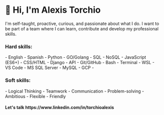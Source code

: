 <h1>👋 Hi, I'm Alexis Torchio </h1>
I'm self-taught, proactive, curious, and passionate about what I do. I want to be part of a team where I can learn, contribute and develop my professional skills.

<h3>Hard skills:</h3>
- English - Spanish - Python - GO/Golang - SQL - NoSQL - JavaScript (ES6+) - CSS/HTML - Django - API - Git/GitHub - Bash - Terminal - WSL - VS Code - MS SQL Server - MySQL - GCP -

<h3>Soft skills:</h3>
- Logical Thinking - Teamwork - Communication - Problem-solving - Ambitious - Flexible - Friendly

<h4>Let's talk https://www.linkedin.com/in/torchioalexis </h4>

<!---
torchioalexis/torchioalexis is a ✨ special ✨ repository because its `README.md` (this file) appears on your GitHub profile.
You can click the Preview link to take a look at your changes.
--->
